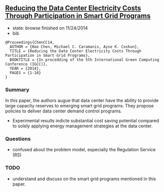 ## [Reducing the Data Center Electricity Costs Through Participation in Smart Grid Programs](http://www.bu.edu/peaclab/files/2014/03/IGCC2014.pdf)

- state: browse finished on 11/24/2014
- bib
```
@Proceedings{ChenCC14,
  AUTHOR = {Hao Chen, Michael C. Caramanis, Ayse K. Coskun},
  TITLE = {Reducing the Data Center Electricity Costs Through Participation in Smart Grid Programs},
  BOOKTITLE = {In procedding of the 5th International Green Computing Conference (IGCC)},
  YEAR = {2014},
  PAGES = {1-10}
}
```

### Summary
In this paper, the authors augue that data center have the ability to provide large capacity reserves to emerging smart grid programs. They propose policies to deliver data center demand control programs. 
- Experimental results indicte substantial cost saving potential compared to solely applying energy management strategies at the data center.

### Questions
- confused about the problem model, especially the Regulation Service (RS)


### TODO
- understand and discuss on the smart grid programs mentioned in this paper.
